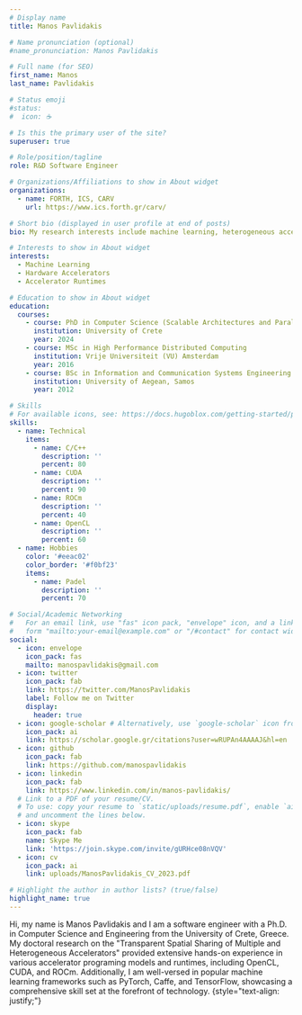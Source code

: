 ```yaml
---
# Display name
title: Manos Pavlidakis

# Name pronunciation (optional)
#name_pronunciation: Manos Pavlidakis

# Full name (for SEO)
first_name: Manos
last_name: Pavlidakis

# Status emoji
#status:
#  icon: ☕️

# Is this the primary user of the site?
superuser: true

# Role/position/tagline
role: R&D Software Engineer

# Organizations/Affiliations to show in About widget
organizations:
  - name: FORTH, ICS, CARV
    url: https://www.ics.forth.gr/carv/

# Short bio (displayed in user profile at end of posts)
bio: My research interests include machine learning, heterogeneous accelerators, and accelerator runtimes.

# Interests to show in About widget
interests:
  - Machine Learning
  - Hardware Accelerators
  - Accelerator Runtimes

# Education to show in About widget
education:
  courses:
    - course: PhD in Computer Science (Scalable Architectures and Parallel Programming)
      institution: University of Crete 
      year: 2024
    - course: MSc in High Performance Distributed Computing
      institution: Vrije Universiteit (VU) Amsterdam
      year: 2016
    - course: BSc in Information and Communication Systems Engineering
      institution: University of Aegean, Samos
      year: 2012

# Skills
# For available icons, see: https://docs.hugoblox.com/getting-started/page-builder/#icons
skills:
  - name: Technical
    items:
      - name: C/C++
        description: ''
        percent: 80
      - name: CUDA
        description: ''
        percent: 90
      - name: ROCm
        description: ''
        percent: 40
      - name: OpenCL
        description: ''
        percent: 60
  - name: Hobbies
    color: '#eeac02'
    color_border: '#f0bf23'
    items:
      - name: Padel
        description: ''
        percent: 70

# Social/Academic Networking
#   For an email link, use "fas" icon pack, "envelope" icon, and a link in the
#   form "mailto:your-email@example.com" or "/#contact" for contact widget.
social:
  - icon: envelope
    icon_pack: fas
    mailto: manospavlidakis@gmail.com
  - icon: twitter
    icon_pack: fab
    link: https://twitter.com/ManosPavlidakis
    label: Follow me on Twitter
    display:
      header: true
  - icon: google-scholar # Alternatively, use `google-scholar` icon from `ai` icon pack
    icon_pack: ai
    link: https://scholar.google.gr/citations?user=wRUPAn4AAAAJ&hl=en
  - icon: github
    icon_pack: fab
    link: https://github.com/manospavlidakis
  - icon: linkedin
    icon_pack: fab
    link: https://www.linkedin.com/in/manos-pavlidakis/
  # Link to a PDF of your resume/CV.
  # To use: copy your resume to `static/uploads/resume.pdf`, enable `ai` icons in `params.yaml`,
  # and uncomment the lines below.
  - icon: skype
    icon_pack: fab
    name: Skype Me
    link: 'https://join.skype.com/invite/gURHce08nVQV'
  - icon: cv
    icon_pack: ai
    link: uploads/ManosPavlidakis_CV_2023.pdf

# Highlight the author in author lists? (true/false)
highlight_name: true
---
```


 Hi, my name is Manos Pavlidakis and I am a software engineer with a Ph.D. in Computer Science and Engineering from the <link rel="stylesheet" href="https://www.csd.uoc.gr/"/>University of Crete, Greece. My doctoral research on the "Transparent Spatial Sharing of Multiple and Heterogeneous Accelerators" provided extensive hands-on experience in various accelerator programing models and runtimes, including OpenCL, CUDA, and ROCm. Additionally, I am well-versed in popular machine learning frameworks such as PyTorch, Caffe, and TensorFlow, showcasing a comprehensive skill set at the forefront of technology.
{style="text-align: justify;"}
